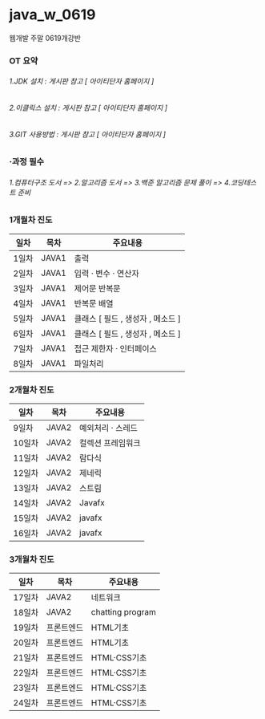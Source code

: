 # java_w_0619
웹개발 주말 0619개강반

### OT 요약 
######   1.JDK 설치 : 게시판 참고 [ 아이티단자 홈페이지 ] 
######  2.이클릭스 설치 : 게시판 참고 [ 아이티단자 홈페이지 ] 
######   3.GIT 사용방법 : 게시판 참고 [ 아이티단자 홈페이지 ]

### ·과정 필수 
######   1.컴퓨터구조 도서  => 2.알고리즘 도서 => 3.백준 알고리즘 문제 풀이 => 4.코딩테스트 준비

### 1개월차 진도
|일차|목차|주요내용|
|------|---|---|
|1일차|JAVA1|출력|
|2일차|JAVA1|입력 · 변수 · 연산자|
|3일차|JAVA1|제어문 반복문|
|4일차|JAVA1|반복문 배열 |
|5일차|JAVA1|클래스 [ 필드 , 생성자 , 메소드 ]|
|6일차|JAVA1|클래스 [ 필드 , 생성자 , 메소드 ]|
|7일차|JAVA1|접근 제한자 · 인터페이스|
|8일차|JAVA1|파일처리|
### 2개월차 진도
|일차|목차|주요내용|
|------|---|---|
|9일차|JAVA2|예외처리 · 스레드|
|10일차|JAVA2|컬렉션 프레임워크 |
|11일차|JAVA2|람다식|
|12일차|JAVA2|제네릭|
|13일차|JAVA2|스트림|
|14일차|JAVA2|Javafx|
|15일차|JAVA2|javafx|
|16일차|JAVA2|javafx|
### 3개월차 진도
|일차|목차|주요내용|
|------|---|---|
|17일차|JAVA2|네트워크|
|18일차|JAVA2|chatting program|
|19일차|프론트엔드|HTML기초|
|20일차|프론트엔드|HTML기초|
|21일차|프론트엔드|HTML·CSS기초|
|22일차|프론트엔드|HTML·CSS기초|
|23일차|프론트엔드|HTML·CSS기초|
|24일차|프론트엔드|HTML·CSS기초|

